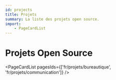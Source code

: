 ```yaml
---
id: projects
title: Projets
summary: La liste des projets open source.
import:
    - PageCardList
---
```


# Projets Open Source

<PageCardList pagesIds={['fr/projets/bureautique', 'fr/projets/communication']} />
